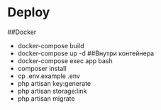 # Deploy
##Docker
- docker-compose build
- docker-compose up -d
##Внутри контейнера
- docker-compose exec app bash
- composer install
- cp .env.example .env
- php artisan key:generate
- php artisan storage:link
- php artisan migrate

